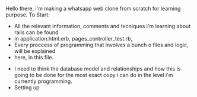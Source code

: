 Hello there, i'm making a whatsapp web clone from scratch for learning purpose.
To Start:
* All the relevant information, comments and tecniques i'm learning about rails can be found
* in application.html.erb, pages_controller_test.rb, 
* Every proccess of programming that involves a bunch o files and logic, will be explained
* here, in this file.
- I need to think the database model and relationships and how this is going
to be done for the most exact copy i can do in the level i'm currently programming.
- Setting up